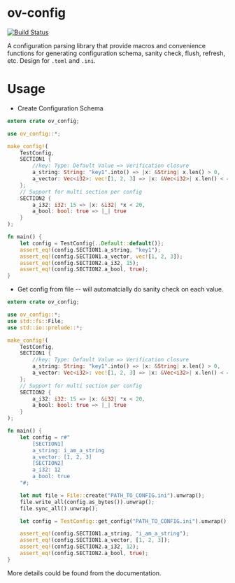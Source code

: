 # ov-config
[![Build Status](https://travis-ci.com/openvdi-stack/ov-config.svg?branch=master)](https://travis-ci.com/openvdi-stack/ov-config)

A configuration parsing library that provide macros and convenience functions for generating configuration schema, sanity check, flush, refresh, etc. Design for `.toml` and `.ini`.

# Usage
- Create Configuration Schema
```rust
extern crate ov_config;

use ov_config::*;

make_config!(
	TestConfig,
	SECTION1 {
		//key: Type: Default Value => Verification closure
	    a_string: String: "key1".into() => |x: &String| x.len() > 0,
	    a_vector: Vec<i32>: vec![1, 2, 3] => |x: &Vec<i32>| x.len() < 4
	};
	// Support for multi section per config
	SECTION2 {
	    a_i32: i32: 15 => |x: &i32| *x < 20,
	    a_bool: bool: true => |_| true
	}
);

fn main() {
	let config = TestConfig{..Default::default()};
	assert_eq!(config.SECTION1.a_string, "key1");
	assert_eq!(config.SECTION1.a_vector, vec![1, 2, 3]);
	assert_eq!(config.SECTION2.a_i32, 15);
	assert_eq!(config.SECTION2.a_bool, true);
}
```

- Get config from file -- will automatcially do sanity check on each value.
```rust
extern crate ov_config;

use ov_config::*;
use std::fs::File;
use std::io::prelude::*;

make_config!(
	TestConfig,
	SECTION1 {
		//key: Type: Default Value => Verification closure
	    a_string: String: "key1".into() => |x: &String| x.len() > 0,
	    a_vector: Vec<i32>: vec![1, 2, 3] => |x: &Vec<i32>| x.len() < 4
	};
	// Support for multi section per config
	SECTION2 {
	    a_i32: i32: 15 => |x: &i32| *x < 20,
	    a_bool: bool: true => |_| true
	}
);

fn main() {
	let config = r#"
        [SECTION1]
        a_string: i_am_a_string
        a_vector: [1, 2, 3]
        [SECTION2]
        a_i32: 12
        a_bool: true
    "#;

    let mut file = File::create("PATH_TO_CONFIG.ini").unwrap();
    file.write_all(config.as_bytes()).unwrap();
    file.sync_all().unwrap();

    let config = TestConfig::get_config("PATH_TO_CONFIG.ini").unwrap();

    assert_eq!(config.SECTION1.a_string, "i_am_a_string");
    assert_eq!(config.SECTION1.a_vector, [1, 2, 3]);
    assert_eq!(config.SECTION2.a_i32, 12);
    assert_eq!(config.SECTION2.a_bool, true);
}
```

More details could be found from the documentation.